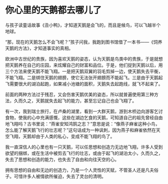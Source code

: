 # 你心里的天鹅都去哪儿了

与孩子读童话故事《丑小鸭》，才知道天鹅是会飞的，而且是候鸟，可以飞越半个地球。 

“那，现在的天鹅怎么不会飞呢？”孩子问我，我跑到图书馆借了一本书——《饲养天鹅的方法》，才知道事实的真相。 

欧洲中古世纪的贵族，因为喜欢天鹅的姿态，认为天鹅是鸟类中的贵族，于是就想把天鹅养在自己的庄园，来炫耀自己的财富和品位。于是，他们捉到天鹅以后，用三个方法来使天鹅不能飞翔。一是把天鹅双翼的羽毛剪掉一边，使天鹅失去平衡，不能飞翔。二是绑住天鹅的翅膀，使它无法张开翅膀而不能起飞。三是由于天鹅起飞需要很大的湖泊起跑，如果减小池塘的面积，天鹅失去起跑线，就飞不起来了。 

前面的两种方法过于残忍，又会伤害天鹅优美的姿态，所以就普遍使用第三种方法，久而久之，天鹅就失去起飞的能力，甚至忘记自己也会飞翔了。 

有一次，我到瑞士旅行，在卢桑的湖里，看到一大群天鹅，游到木桥边向游客乞讨食物，使我的心中充满感慨，这些在湖边乞食的天鹅，可知道自己的祖先曾经自由地飞翔吗？古书里说：“燕雀安知鸿鹄之志？”意思是说：“像燕子麻雀这种小鸟，怎么能了解天鹅飞行的壮志呢？”这句话成为一种讽刺，因为燕子和麻雀依然在天空飞翔，天鹅却由于人类的私心，变成不能飞翔的鸟了。 

我一直深信人的心里也有一只天鹅，可以任思想和创造力无边地飞翔，许多人受到欲望的捆绑，或在生活中被剪去飞行的壮志，或由于起飞的湖泊太小，久而久之，失去了思想和创造的能力，也失去了自由和向往天空的心。 

拥有思想的自由和无边的创造力，乃是一个人灵性的天赋，不管圣人还是凡夫俗子。可惜许多人被情欲所催迫，失去了灵台的清明。